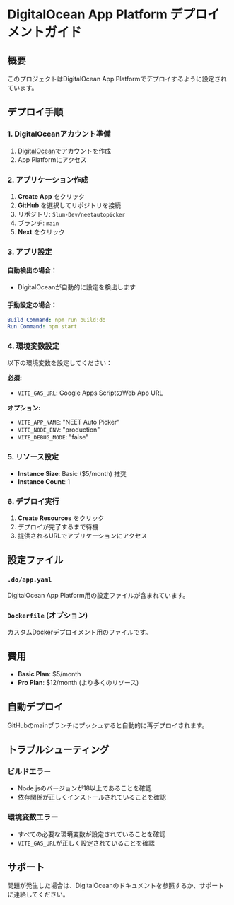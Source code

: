 # DigitalOcean App Platform デプロイメントガイド

## 概要

このプロジェクトはDigitalOcean App Platformでデプロイするように設定されています。

## デプロイ手順

### 1. DigitalOceanアカウント準備
1. [DigitalOcean](https://www.digitalocean.com/)でアカウントを作成
2. App Platformにアクセス

### 2. アプリケーション作成
1. **Create App** をクリック
2. **GitHub** を選択してリポジトリを接続
3. リポジトリ: `Slum-Dev/neetautopicker`
4. ブランチ: `main`
5. **Next** をクリック

### 3. アプリ設定
#### 自動検出の場合：
- DigitalOceanが自動的に設定を検出します

#### 手動設定の場合：
```yaml
Build Command: npm run build:do
Run Command: npm start
```

### 4. 環境変数設定
以下の環境変数を設定してください：

**必須:**
- `VITE_GAS_URL`: Google Apps ScriptのWeb App URL

**オプション:**
- `VITE_APP_NAME`: "NEET Auto Picker"
- `VITE_NODE_ENV`: "production"
- `VITE_DEBUG_MODE`: "false"

### 5. リソース設定
- **Instance Size**: Basic ($5/month) 推奨
- **Instance Count**: 1

### 6. デプロイ実行
1. **Create Resources** をクリック
2. デプロイが完了するまで待機
3. 提供されるURLでアプリケーションにアクセス

## 設定ファイル

### `.do/app.yaml`
DigitalOcean App Platform用の設定ファイルが含まれています。

### `Dockerfile` (オプション)
カスタムDockerデプロイメント用のファイルです。

## 費用

- **Basic Plan**: $5/month
- **Pro Plan**: $12/month (より多くのリソース)

## 自動デプロイ

GitHubのmainブランチにプッシュすると自動的に再デプロイされます。

## トラブルシューティング

### ビルドエラー
- Node.jsのバージョンが18以上であることを確認
- 依存関係が正しくインストールされていることを確認

### 環境変数エラー
- すべての必要な環境変数が設定されていることを確認
- `VITE_GAS_URL`が正しく設定されていることを確認

## サポート

問題が発生した場合は、DigitalOceanのドキュメントを参照するか、サポートに連絡してください。
